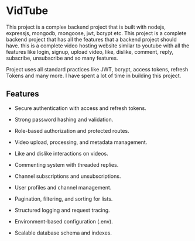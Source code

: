# VidTube

This project is a complex backend project that is built with nodejs, expressjs, mongodb, mongoose, jwt, bcrypt etc. This project is a complete backend project that has all the features that a backend project should have. this is a complete video hosting website similar to youtube with all the features like login, signup, upload video, like, dislike, comment, reply, subscribe, unsubscribe and so many features.

Project uses all standard practices like JWT, bcrypt, access tokens, refresh Tokens and many more. I have spent a lot of time in building this project.

## Features

- Secure authentication with access and refresh tokens.

- Strong password hashing and validation.

- Role-based authorization and protected routes.

- Video upload, processing, and metadata management.

- Like and dislike interactions on videos.

- Commenting system with threaded replies.

- Channel subscriptions and unsubscriptions.

- User profiles and channel management.

- Pagination, filtering, and sorting for lists.

- Structured logging and request tracing.

- Environment-based configuration (.env).

- Scalable database schema and indexes.

